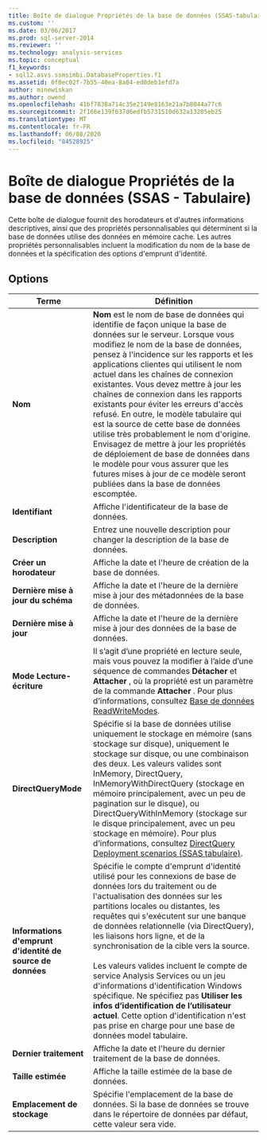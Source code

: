```yaml
---
title: Boîte de dialogue Propriétés de la base de données (SSAS-tabulaire) | Microsoft Docs
ms.custom: ''
ms.date: 03/06/2017
ms.prod: sql-server-2014
ms.reviewer: ''
ms.technology: analysis-services
ms.topic: conceptual
f1_keywords:
- sql12.asvs.ssmsimbi.DatabaseProperties.f1
ms.assetid: 0f0ec02f-7b55-40ea-8a04-ed0deb1efd7a
author: minewiskan
ms.author: owend
ms.openlocfilehash: 41bf7838a714c35e2149e8163e21a7b8044a77c6
ms.sourcegitcommit: 2f166e139f637d6edfb5731510d632a13205eb25
ms.translationtype: MT
ms.contentlocale: fr-FR
ms.lasthandoff: 06/08/2020
ms.locfileid: "84528925"
---
```

# <a name="database-properties-dialog-box-ssas---tabular"></a>Boîte de dialogue Propriétés de la base de données (SSAS - Tabulaire)
  Cette boîte de dialogue fournit des horodateurs et d'autres informations descriptives, ainsi que des propriétés personnalisables qui déterminent si la base de données utilise des données en mémoire cache. Les autres propriétés personnalisables incluent la modification du nom de la base de données et la spécification des options d'emprunt d'identité.  
  
## <a name="options"></a>Options  
  
|Terme|Définition|  
|----------|----------------|  
|**Nom**|**Nom** est le nom de base de données qui identifie de façon unique la base de données sur le serveur. Lorsque vous modifiez le nom de la base de données, pensez à l'incidence sur les rapports et les applications clientes qui utilisent le nom actuel dans les chaînes de connexion existantes. Vous devez mettre à jour les chaînes de connexion dans les rapports existants pour éviter les erreurs d'accès refusé. En outre, le modèle tabulaire qui est la source de cette base de données utilise très probablement le nom d'origine. Envisagez de mettre à jour les propriétés de déploiement de base de données dans le modèle pour vous assurer que les futures mises à jour de ce modèle seront publiées dans la base de données escomptée.|  
|**Identifiant**|Affiche l'identificateur de la base de données.|  
|**Description**|Entrez une nouvelle description pour changer la description de la base de données.|  
|**Créer un horodateur**|Affiche la date et l'heure de création de la base de données.|  
|**Dernière mise à jour du schéma**|Affiche la date et l'heure de la dernière mise à jour des métadonnées de la base de données.|  
|**Dernière mise à jour**|Affiche la date et l'heure de la dernière mise à jour des données de la base de données.|  
|**Mode Lecture-écriture**|Il s’agit d’une propriété en lecture seule, mais vous pouvez la modifier à l’aide d’une séquence de commandes **Détacher** et **Attacher** , où la propriété est un paramètre de la commande **Attacher** . Pour plus d’informations, consultez [Base de données ReadWriteModes](multidimensional-models/database-readwritemodes.md).|  
|**DirectQueryMode**|Spécifie si la base de données utilise uniquement le stockage en mémoire (sans stockage sur disque), uniquement le stockage sur disque, ou une combinaison des deux. Les valeurs valides sont InMemory, DirectQuery, InMemoryWithDirectQuery (stockage en mémoire principalement, avec un peu de pagination sur le disque), ou DirectQueryWithInMemory (stockage sur le disque principalement, avec un peu stockage en mémoire). Pour plus d’informations, consultez [DirectQuery Deployment scenarios &#40;SSAS tabulaire&#41;](directquery-deployment-scenarios-ssas-tabular.md).|  
|**Informations d'emprunt d'identité de source de données**|Spécifie le compte d'emprunt d'identité utilisé pour les connexions de base de données lors du traitement ou de l'actualisation des données sur les partitions locales ou distantes, les requêtes qui s'exécutent sur une banque de données relationnelle (via DirectQuery), les liaisons hors ligne, et de la synchronisation de la cible vers la source.<br /><br /> Les valeurs valides incluent le compte de service Analysis Services ou un jeu d'informations d'identification Windows spécifique. Ne spécifiez pas **Utiliser les infos d’identification de l’utilisateur actuel**. Cette option d'identification n'est pas prise en charge pour une base de données model tabulaire.|  
|**Dernier traitement**|Affiche la date et l'heure du dernier traitement de la base de données.|  
|**Taille estimée**|Affiche la taille estimée de la base de données.|  
|**Emplacement de stockage**|Spécifie l'emplacement de la base de données. Si la base de données se trouve dans le répertoire de données par défaut, cette valeur sera vide.|  
  
  
